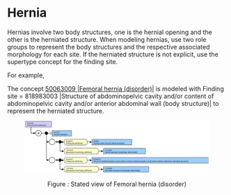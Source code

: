 # Hernia

Hernias involve two body structures, one is the hernial opening and the other is the herniated structure. When modeling hernias, use two role groups to represent the body structures and the respective associated morphology for each site. If the herniated structure is not explicit, use the supertype concept for the finding site.

For example,

The concept [50063009 |Femoral hernia (disorder)|](http://snomed.info/id/50063009) is modeled with Finding site = 818983003 |Structure of abdominopelvic cavity and/or content of abdominopelvic cavity and/or anterior abdominal wall (body structure)| to represent the herniated structure.

<figure><img src="../../../../../../.gitbook/assets/image (35).png" alt=""><figcaption></figcaption></figure>

<p align="center">Figure : Stated view of Femoral hernia (disorder)</p>
